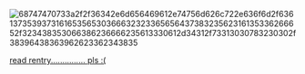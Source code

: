 
![68747470733a2f2f36342e6d656469612e74756d626c722e636f6d2f63613735393731616535653036663232336565643738323562316135336266652f323438353066386236666235613330612d34312f73313030783230302f38396438363962623362343835](https://github.com/user-attachments/assets/5117ef0d-51d2-433e-affc-1126b738cebe)

[read rentry............... pls :(](https://rentry.co/mqkhoqir)
